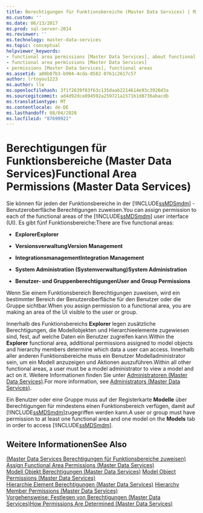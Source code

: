 ```yaml
---
title: Berechtigungen für Funktionsbereiche (Master Data Services) | Microsoft-Dokumentation
ms.custom: ''
ms.date: 06/13/2017
ms.prod: sql-server-2014
ms.reviewer: ''
ms.technology: master-data-services
ms.topic: conceptual
helpviewer_keywords:
- functional area permissions [Master Data Services], about functional area permissions
- functional area permissions [Master Data Services]
- permissions [Master Data Services], functional areas
ms.assetid: a80b87b3-b904-4cda-8582-0761c2617c57
author: lrtoyou1223
ms.author: lle
ms.openlocfilehash: 3f1f2639f83f63c135daab2214614e93c3926d3a
ms.sourcegitcommit: ad4d92dce894592a259721a1571b1d8736abacdb
ms.translationtype: MT
ms.contentlocale: de-DE
ms.lasthandoff: 08/04/2020
ms.locfileid: "87699921"
---
```

# <a name="functional-area-permissions-master-data-services"></a><span data-ttu-id="1e57a-102">Berechtigungen für Funktionsbereiche (Master Data Services)</span><span class="sxs-lookup"><span data-stu-id="1e57a-102">Functional Area Permissions (Master Data Services)</span></span>
  <span data-ttu-id="1e57a-103">Sie können für jeden der Funktionsbereiche in der [!INCLUDE[ssMDSmdm](../includes/ssmdsmdm-md.md)] -Benutzeroberfläche Berechtigungen zuweisen.</span><span class="sxs-lookup"><span data-stu-id="1e57a-103">You can assign permission to each of the functional areas of the [!INCLUDE[ssMDSmdm](../includes/ssmdsmdm-md.md)] user interface (UI).</span></span> <span data-ttu-id="1e57a-104">Es gibt fünf Funktionsbereiche:</span><span class="sxs-lookup"><span data-stu-id="1e57a-104">There are five functional areas:</span></span>  
  
-   <span data-ttu-id="1e57a-105">**Explorer**</span><span class="sxs-lookup"><span data-stu-id="1e57a-105">**Explorer**</span></span>  
  
-   <span data-ttu-id="1e57a-106">**Versionsverwaltung**</span><span class="sxs-lookup"><span data-stu-id="1e57a-106">**Version Management**</span></span>  
  
-   <span data-ttu-id="1e57a-107">**Integrationsmanagement**</span><span class="sxs-lookup"><span data-stu-id="1e57a-107">**Integration Management**</span></span>  
  
-   <span data-ttu-id="1e57a-108">**System Administration (Systemverwaltung)**</span><span class="sxs-lookup"><span data-stu-id="1e57a-108">**System Administration**</span></span>  
  
-   <span data-ttu-id="1e57a-109">**Benutzer- und Gruppenberechtigungen**</span><span class="sxs-lookup"><span data-stu-id="1e57a-109">**User and Group Permissions**</span></span>  
  
 <span data-ttu-id="1e57a-110">Wenn Sie einem Funktionsbereich Berechtigungen zuweisen, wird ein bestimmter Bereich der Benutzeroberfläche für den Benutzer oder die Gruppe sichtbar.</span><span class="sxs-lookup"><span data-stu-id="1e57a-110">When you assign permission to a functional area, you are making an area of the UI visible to the user or group.</span></span>  
  
 <span data-ttu-id="1e57a-111">Innerhalb des Funktionsbereichs **Explorer** legen zusätzliche Berechtigungen, die Modellobjekten und Hierarchieelemente zugewiesen sind, fest, auf welche Daten ein Benutzer zugreifen kann.</span><span class="sxs-lookup"><span data-stu-id="1e57a-111">Within the **Explorer** functional area, additional permissions assigned to model objects and hierarchy members determine which data a user can access.</span></span> <span data-ttu-id="1e57a-112">Innerhalb aller anderen Funktionsbereiche muss ein Benutzer Modelladministrator sein, um ein Modell anzuzeigen und Aktionen auszuführen.</span><span class="sxs-lookup"><span data-stu-id="1e57a-112">Within all other functional areas, a user must be a model administrator to view a model and act on it.</span></span> <span data-ttu-id="1e57a-113">Weitere Informationen finden Sie unter [Administratoren &#40;Master Data Services&#41;](administrators-master-data-services.md).</span><span class="sxs-lookup"><span data-stu-id="1e57a-113">For more information, see [Administrators &#40;Master Data Services&#41;](administrators-master-data-services.md).</span></span>  
  
 <span data-ttu-id="1e57a-114">Ein Benutzer oder eine Gruppe muss auf der Registerkarte **Modelle** über Berechtigungen für mindestens einen Funktionsbereich verfügen, damit auf [!INCLUDE[ssMDSmdm](../includes/ssmdsmdm-md.md)]zugegriffen werden kann.</span><span class="sxs-lookup"><span data-stu-id="1e57a-114">A user or group must have permission to at least one functional area and one model on the **Models** tab in order to access [!INCLUDE[ssMDSmdm](../includes/ssmdsmdm-md.md)].</span></span>  
  
## <a name="see-also"></a><span data-ttu-id="1e57a-115">Weitere Informationen</span><span class="sxs-lookup"><span data-stu-id="1e57a-115">See Also</span></span>  
 <span data-ttu-id="1e57a-116">[&#40;Master Data Services Berechtigungen für Funktionsbereiche zuweisen&#41;](../../2014/master-data-services/assign-functional-area-permissions-master-data-services.md) </span><span class="sxs-lookup"><span data-stu-id="1e57a-116">[Assign Functional Area Permissions &#40;Master Data Services&#41;](../../2014/master-data-services/assign-functional-area-permissions-master-data-services.md) </span></span>  
 <span data-ttu-id="1e57a-117">[Modell Objekt Berechtigungen &#40;Master Data Services&#41;](../../2014/master-data-services/model-object-permissions-master-data-services.md) </span><span class="sxs-lookup"><span data-stu-id="1e57a-117">[Model Object Permissions &#40;Master Data Services&#41;](../../2014/master-data-services/model-object-permissions-master-data-services.md) </span></span>  
 <span data-ttu-id="1e57a-118">[Hierarchie Element Berechtigungen &#40;Master Data Services&#41;](../../2014/master-data-services/hierarchy-member-permissions-master-data-services.md) </span><span class="sxs-lookup"><span data-stu-id="1e57a-118">[Hierarchy Member Permissions &#40;Master Data Services&#41;](../../2014/master-data-services/hierarchy-member-permissions-master-data-services.md) </span></span>  
 [<span data-ttu-id="1e57a-119">Vorgehensweise: Festlegen von Berechtigungen &#40;Master Data Services&#41;</span><span class="sxs-lookup"><span data-stu-id="1e57a-119">How Permissions Are Determined &#40;Master Data Services&#41;</span></span>](../../2014/master-data-services/how-permissions-are-determined-master-data-services.md)  
  
  
